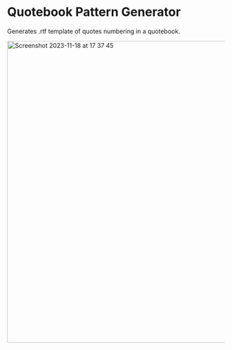 # Quotebook Pattern Generator

Generates .rtf template of quotes numbering in a quotebook.

<img width="698" alt="Screenshot 2023-11-18 at 17 37 45" src="https://github.com/xeweva/Quotebook-Pattern-Generator/assets/54597813/a8f76b45-a20d-42f7-8080-118de15f2a5c">
